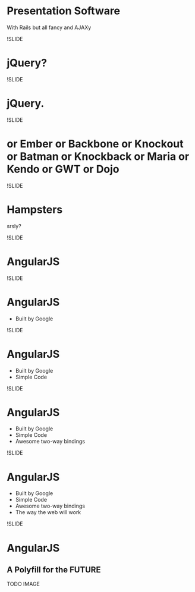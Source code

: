 # Presentation Software
With Rails but all fancy and AJAXy

!SLIDE

# jQuery?

!SLIDE

# jQuery.

!SLIDE

# or Ember or Backbone or Knockout or Batman or Knockback or Maria or Kendo or GWT or Dojo

!SLIDE

# Hampsters
srsly?

!SLIDE

# AngularJS

!SLIDE

# AngularJS

* Built by Google

!SLIDE

# AngularJS

* Built by Google
* Simple Code

!SLIDE

# AngularJS

* Built by Google
* Simple Code
* Awesome two-way bindings

!SLIDE

# AngularJS

* Built by Google
* Simple Code
* Awesome two-way bindings
* The way the web will work

!SLIDE

# AngularJS

## A Polyfill for the FUTURE
TODO IMAGE
